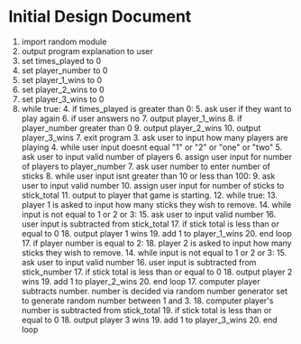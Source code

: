 # Initial Design Document

1. import random module
2. output program explanation to user 
3. set times_played to 0
4. set player_number to 0
4. set player_1_wins to 0
5. set player_2_wins to 0
6. set player_3_wins to 0
3. while true:
   4. if times_played is greater than 0:
      5. ask user if they want to play again
      6. if user answers no
      7. output player_1_wins
      8. if player_number greater than 0
         9. output player_2_wins 
      10. output player_3_wins 
      7. exit program
   3. ask user to input how many players are playing
        4. while user input doesnt equal "1" or "2" or "one" or "two"
           5. ask user to input valid number of players
        6. assign user input for number of players to player_number
        7. ask user number to enter number of sticks
           8. while user input isnt greater than 10 or less than 100:
              9. ask user to input valid number
        10. assign user input for number of sticks to stick_total 
        11. output to player that game is starting.
            12. while true:
                13. player 1 is asked to input how many sticks they wish to remove.
                    14. while input is not equal to 1 or 2 or 3:
                        15. ask user to input valid number
                16. user input is subtracted from stick_total
                17. if stick total is less than or equal to 0
                    18. output player 1 wins
                    19. add 1 to player_1_wins
                    20. end loop
                17. if player number is equal to 2:
                    18. player 2 is asked to input how many sticks they wish to remove.
                        14. while input is not equal to 1 or 2 or 3:
                            15. ask user to input valid number
                    16. user input is subtracted from stick_number
                    17. if stick total is less than or equal to 0
                        18. output player 2 wins
                        19. add 1 to player_2_wins
                        20. end loop
                17. computer player subtracts number. number is decided via random number generator set to generate 
                    random number between 1 and 3. 
                18. computer player's number is subtracted from stick_total
                19. if stick total is less than or equal to 0
                    18. output player 3 wins
                    19. add 1 to player_3_wins
                    20. end loop
   